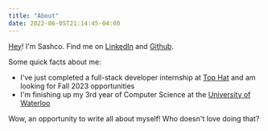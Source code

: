 ```yaml
---
title: "About"
date: 2022-06-05T21:14:45-04:00
---
```


[Hey](https://zombo.com/)! I'm Sashco. Find me on [LinkedIn](https://www.linkedin.com/in/sashco-mistelbacher/) and [Github](https://github.com/sashco-m).

Some quick facts about me:
- I've just completed a full-stack developer internship at [Top Hat](https://tophat.com/) and am looking for Fall 2023 opportunities
- I'm finishing up my 3rd year of Computer Science at the [University of Waterloo](https://uwaterloo.ca/)

<!--more-->

Wow, an opportunity to write all about myself! Who doesn't love doing that?